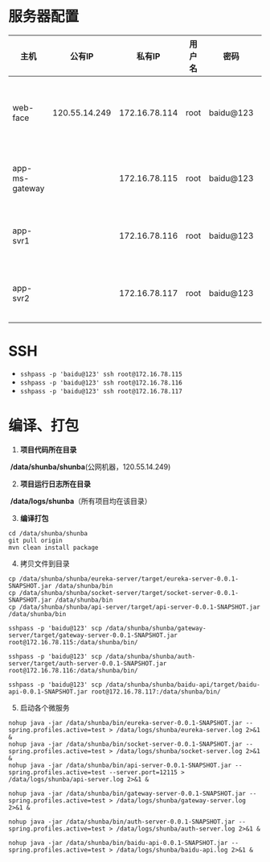 # 服务器配置

| 主机           | 公有IP        | 私有IP        | 用户名 | 密码      | 配置                     | 存储    | 服务部署情况                                  |
| -------------- | ------------- | ------------- | ------ | --------- | ------------------------ | ------- | --------------------------------------------- |
| web-face       | 120.55.14.249 | 172.16.78.114 | root   | baidu@123 | 4 vCPU 8 GiB （I/O优化） | 20G+40G | eureka-server socket-server nginx mysql redis |
| app-ms-gateway |               | 172.16.78.115 | root   | baidu@123 | 4 vCPU 8 GiB （I/O优化） | 20G+40G | api-server   gateway-server                   |
| app-svr1       |               | 172.16.78.116 | root   | baidu@123 | 4 vCPU 8 GiB （I/O优化） | 20G+40G | auth-server                                   |
| app-svr2       |               | 172.16.78.117 | root   | baidu@123 | 4 vCPU 8 GiB （I/O优化） | 20G+40G | baidu-api                                     |



# SSH

* ```sshpass -p 'baidu@123' ssh root@172.16.78.115```
* ```sshpass -p 'baidu@123' ssh root@172.16.78.116```
* ```sshpass -p 'baidu@123' ssh root@172.16.78.117```



# 编译、打包

1. **项目代码所在目录**

​    **/data/shunba/shunba**(公网机器，120.55.14.249)

2. **项目运行日志所在目录**

​    **/data/logs/shunba**（所有项目均在该目录）

3. **编译打包**

```shell
cd /data/shunba/shunba
git pull origin
mvn clean install package

```

4. 拷贝文件到目录

```shell
cp /data/shunba/shunba/eureka-server/target/eureka-server-0.0.1-SNAPSHOT.jar /data/shunba/bin
cp /data/shunba/shunba/socket-server/target/socket-server-0.0.1-SNAPSHOT.jar /data/shunba/bin
cp /data/shunba/shunba/api-server/target/api-server-0.0.1-SNAPSHOT.jar /data/shunba/bin

sshpass -p 'baidu@123' scp /data/shunba/shunba/gateway-server/target/gateway-server-0.0.1-SNAPSHOT.jar root@172.16.78.115:/data/shunba/bin/

sshpass -p 'baidu@123' scp /data/shunba/shunba/auth-server/target/auth-server-0.0.1-SNAPSHOT.jar root@172.16.78.116:/data/shunba/bin/

sshpass -p 'baidu@123' scp /data/shunba/shunba/baidu-api/target/baidu-api-0.0.1-SNAPSHOT.jar root@172.16.78.117:/data/shunba/bin/

```
5. 启动各个微服务

```Shell
nohup java -jar /data/shunba/bin/eureka-server-0.0.1-SNAPSHOT.jar --spring.profiles.active=test > /data/logs/shunba/eureka-server.log 2>&1 &
nohup java -jar /data/shunba/bin/socket-server-0.0.1-SNAPSHOT.jar --spring.profiles.active=test > /data/logs/shunba/socket-server.log 2>&1 &
nohup java -jar /data/shunba/bin/api-server-0.0.1-SNAPSHOT.jar --spring.profiles.active=test --server.port=12115 > /data/logs/shunba/api-server.log 2>&1 &

nohup java -jar /data/shunba/bin/gateway-server-0.0.1-SNAPSHOT.jar --spring.profiles.active=test > /data/logs/shunba/gateway-server.log 2>&1 &

nohup java -jar /data/shunba/bin/auth-server-0.0.1-SNAPSHOT.jar --spring.profiles.active=test > /data/logs/shunba/auth-server.log 2>&1 &

nohup java -jar /data/shunba/bin/baidu-api-0.0.1-SNAPSHOT.jar --spring.profiles.active=test > /data/logs/shunba/baidu-api.log 2>&1 &

```


